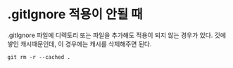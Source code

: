 # .gitIgnore 적용이 안될 때

.gitIgnore 파일에 디렉토리 또는 파일을 추가해도 적용이 되지 않는 경우가 있다.
깃에 쌓인 캐시때문인데, 이 경우에는 캐시를 삭제해주면 된다.

```
git rm -r --cached .
```